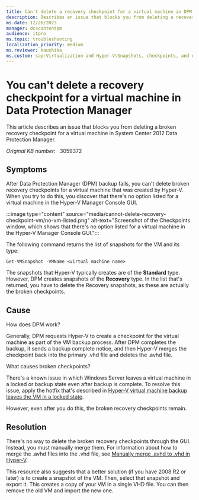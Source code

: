 ```yaml
---
title: Can't delete a recovery checkpoint for a virtual machine in DPM
description: Describes an issue that blocks you from deleting a recovery checkpoint for a virtual machine in System Center 2012 Data Protection Manager. A resolution is provided.
ms.date: 12/26/2023
manager: dcscontentpm
audience: itpro
ms.topic: troubleshooting
localization_priority: medium
ms.reviewer: kaushika
ms.custom: sap:Virtualization and Hyper-V\Snapshots, checkpoints, and differencing disks, csstroubleshoot
---
```

# You can't delete a recovery checkpoint for a virtual machine in Data Protection Manager

This article describes an issue that blocks you from deleting a broken recovery checkpoint for a virtual machine in System Center 2012 Data Protection Manager.

_Original KB number:_ &nbsp; 3059372

## Symptoms

After Data Protection Manager (DPM) backup fails, you can't delete broken recovery checkpoints for a virtual machine that was created by Hyper-V. When you try to do this, you discover that there's no option listed for a virtual machine in the Hyper-V Manager Console GUI.

:::image type="content" source="media/cannot-delete-recovery-checkpoint-vm/no-vm-listed.png" alt-text="Screenshot of the Checkpoints window, which shows that there's no option listed for a virtual machine in the Hyper-V Manager Console GUI.":::

The following command returns the list of snapshots for the VM and its type:

```console
Get-VMSnapshot -VMName <virtual machine name>  
```

The snapshots that Hyper-V typically creates are of the **Standard** type. However, DPM creates snapshots of the **Recovery** type. In the list that's returned, you have to delete the Recovery snapshots, as these are actually the broken checkpoints.

## Cause

How does DPM work?

Generally, DPM requests Hyper-V to create a checkpoint for the virtual machine as part of the VM backup process. After DPM completes the backup, it sends a backup complete notice, and then Hyper-V merges the checkpoint back into the primary .vhd file and deletes the .avhd file.

What causes broken checkpoints?

There's a known issue in which Windows Server leaves a virtual machine in a locked or backup state even after backup is complete. To resolve this issue, apply the hotfix that's described in [Hyper-V virtual machine backup leaves the VM in a locked state](https://support.microsoft.com/help/2964439).

However, even after you do this, the broken recovery checkpoints remain.

## Resolution

There's no way to delete the broken recovery checkpoints through the GUI. Instead, you must manually merge them. For information about how to merge the .avhd files into the .vhd file, see [Manually merge .avhd to .vhd in Hyper-V](https://social.technet.microsoft.com/wiki/contents/articles/6257.manually-merge-avhd-to-vhd-in-hyper-v.aspx).

This resource also suggests that a better solution (if you have 2008 R2 or later) is to create a snapshot of the VM. Then, select that snapshot and export it. This creates a copy of your VM in a single VHD file. You can then remove the old VM and import the new one.
